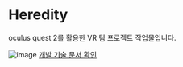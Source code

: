 # Heredity
oculus quest 2를 활용한 VR 팀 프로젝트 작업물입니다. 

![image](https://github.com/YS-AN/Heredity/assets/11987122/cdc45c8a-4726-4b00-81f7-6b11dd06a89c)
[개발 기술 문서 확인](https://docs.google.com/document/d/1sX4cDrmTo_yTwkyTyCTYqT-wyit-cBhOlei_ozdSGWA/ed)
